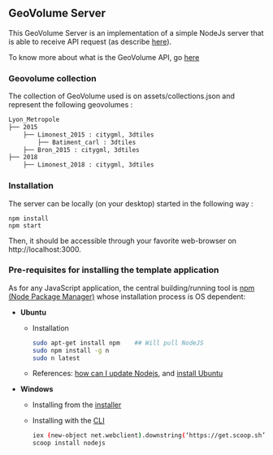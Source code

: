 ## GeoVolume Server

This GeoVolume Server is an implementation of a simple NodeJs server that is able to receive API request (as describe [here](https://docs.ogc.org/per/20-029.html)).

To know more about what is the GeoVolume API, go [here](https://github.com/VCityTeam/UD-SV/blob/master/ImplementationKnowHow/Geovolumes.md)
### Geovolume collection

The collection of GeoVolume used is on assets/collections.json and represent the following geovolumes :

```bash
Lyon_Metropole 
├── 2015
    ├── Limonest_2015 : citygml, 3dtiles
        ├── Batiment_carl : 3dtiles
    ├── Bron_2015 : citygml, 3dtiles
├── 2018     
    ├── Limonest_2018 : citygml, 3dtiles
```

### Installation 

The server can be locally (on your desktop) started in the following way :
```
npm install
npm start      
```

Then, it should be accessible through your favorite web-browser on http://localhost:3000.

### Pre-requisites for installing the template application

As for any JavaScript application, the central building/running tool is [npm (Node Package Manager)](https://en.wikipedia.org/wiki/Npm_(software)) whose installation process is OS dependent: 

* **Ubuntu**

  * Installation

    ```bash
    sudo apt-get install npm    ## Will pull NodeJS
    sudo npm install -g n     
    sudo n latest
    ```

  * References: [how can I update Nodejs](https://askubuntu.com/questions/426750/how-can-i-update-my-nodejs-to-the-latest-version), and [install Ubuntu](http://www.hostingadvice.com/how-to/install-nodejs-ubuntu-14-04/#ubuntu-package-manager)

* **Windows**
  
  * Installing from the [installer](https://nodejs.org/en/download/)
  * Installing with the [CLI](https://en.wikipedia.org/wiki/Command-line_interface)

    ```bash
    iex (new-object net.webclient).downstring(‘https://get.scoop.sh’)
    scoop install nodejs
    ```
